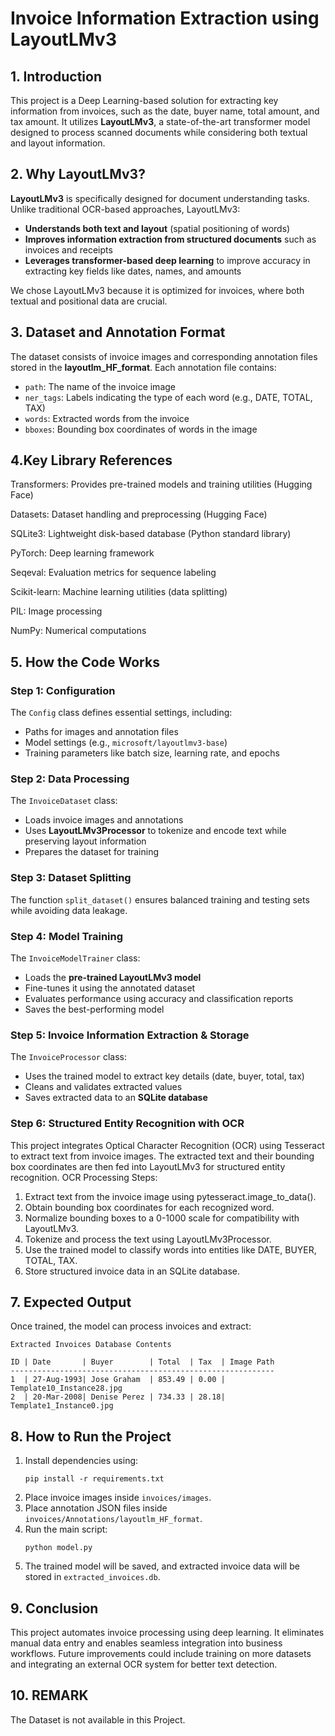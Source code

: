 # Invoice Information Extraction using LayoutLMv3

## 1. Introduction
This project is a Deep Learning-based solution for extracting key information from invoices, such as the date, buyer name, total amount, and tax amount. It utilizes **LayoutLMv3**, a state-of-the-art transformer model designed to process scanned documents while considering both textual and layout information.

## 2. Why LayoutLMv3?
**LayoutLMv3** is specifically designed for document understanding tasks. Unlike traditional OCR-based approaches, LayoutLMv3:
- **Understands both text and layout** (spatial positioning of words)
- **Improves information extraction from structured documents** such as invoices and receipts
- **Leverages transformer-based deep learning** to improve accuracy in extracting key fields like dates, names, and amounts

We chose LayoutLMv3 because it is optimized for invoices, where both textual and positional data are crucial.

## 3. Dataset and Annotation Format
The dataset consists of invoice images and corresponding annotation files stored in the **layoutlm_HF_format**. Each annotation file contains:
- `path`: The name of the invoice image
- `ner_tags`: Labels indicating the type of each word (e.g., DATE, TOTAL, TAX)
- `words`: Extracted words from the invoice
- `bboxes`: Bounding box coordinates of words in the image

## 4.Key Library References
Transformers: Provides pre-trained models and training utilities (Hugging Face)

Datasets: Dataset handling and preprocessing (Hugging Face)

SQLite3: Lightweight disk-based database (Python standard library)

PyTorch: Deep learning framework

Seqeval: Evaluation metrics for sequence labeling

Scikit-learn: Machine learning utilities (data splitting)

PIL: Image processing

NumPy: Numerical computations

## 5. How the Code Works

### Step 1: Configuration
The `Config` class defines essential settings, including:
- Paths for images and annotation files
- Model settings (e.g., `microsoft/layoutlmv3-base`)
- Training parameters like batch size, learning rate, and epochs

### Step 2: Data Processing
The `InvoiceDataset` class:
- Loads invoice images and annotations
- Uses **LayoutLMv3Processor** to tokenize and encode text while preserving layout information
- Prepares the dataset for training

### Step 3: Dataset Splitting
The function `split_dataset()` ensures balanced training and testing sets while avoiding data leakage.

### Step 4: Model Training
The `InvoiceModelTrainer` class:
- Loads the **pre-trained LayoutLMv3 model**
- Fine-tunes it using the annotated dataset
- Evaluates performance using accuracy and classification reports
- Saves the best-performing model

### Step 5: Invoice Information Extraction & Storage
The `InvoiceProcessor` class:
- Uses the trained model to extract key details (date, buyer, total, tax)
- Cleans and validates extracted values
- Saves extracted data to an **SQLite database**

### Step 6: Structured Entity Recognition with OCR
This project integrates Optical Character Recognition (OCR) using Tesseract to extract text from invoice images. The extracted text and their bounding box coordinates are then fed into LayoutLMv3 for structured entity recognition.
OCR Processing Steps:

1. Extract text from the invoice image using pytesseract.image_to_data().
2. Obtain bounding box coordinates for each recognized word.
3. Normalize bounding boxes to a 0-1000 scale for compatibility with LayoutLMv3.
4. Tokenize and process the text using LayoutLMv3Processor.
5. Use the trained model to classify words into entities like DATE, BUYER, TOTAL, TAX.
6. Store structured invoice data in an SQLite database.


## 7. Expected Output
Once trained, the model can process invoices and extract:

```
Extracted Invoices Database Contents 

ID | Date       | Buyer        | Total  | Tax  | Image Path
-----------------------------------------------------------
1  | 27-Aug-1993| Jose Graham  | 853.49 | 0.00 | Template10_Instance28.jpg
2  | 20-Mar-2008| Denise Perez | 734.33 | 28.18| Template1_Instance0.jpg
```

## 8. How to Run the Project
1. Install dependencies using:
   ```
   pip install -r requirements.txt
   ```
2. Place invoice images inside `invoices/images`.
3. Place annotation JSON files inside `invoices/Annotations/layoutlm_HF_format`.
4. Run the main script:
   ```
   python model.py
   ```
5. The trained model will be saved, and extracted invoice data will be stored in `extracted_invoices.db`.

## 9. Conclusion
This project automates invoice processing using deep learning. It eliminates manual data entry and enables seamless integration into business workflows. Future improvements could include training on more datasets and integrating an external OCR system for better text detection.

## 10. REMARK
The Dataset is not available in this Project.


